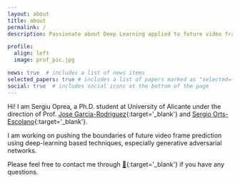 ```yaml
---
layout: about
title: about
permalink: /
description: Passionate about Deep Learning applied to future video frame prediction.

profile:
  align: left
  image: prof_pic.jpg

news: true  # includes a list of news items
selected_papers: true # includes a list of papers marked as "selected={true}"
social: true  # includes social icons at the bottom of the page
---
```


Hi! I am Sergiu Oprea, a Ph.D. student at University of Alicante under the direction of Prof. [Jose Garcia-Rodriguez](https://scholar.google.es/citations?user=GNTkqaYAAAAJ&hl=es){:target='\_blank'} and [Sergio Orts-Escolano](https://scholar.google.es/citations?user=dznX1DMAAAAJ&hl=es){:target='\_blank'}.

I am working on pushing the boundaries of future video frame prediction using deep-learning based techniques, especially generative adversarial networks.

Please feel free to contact me through [:email:](mailto:soprea@dtic.ua.es){:target='\_blank'} if you have any questions.
